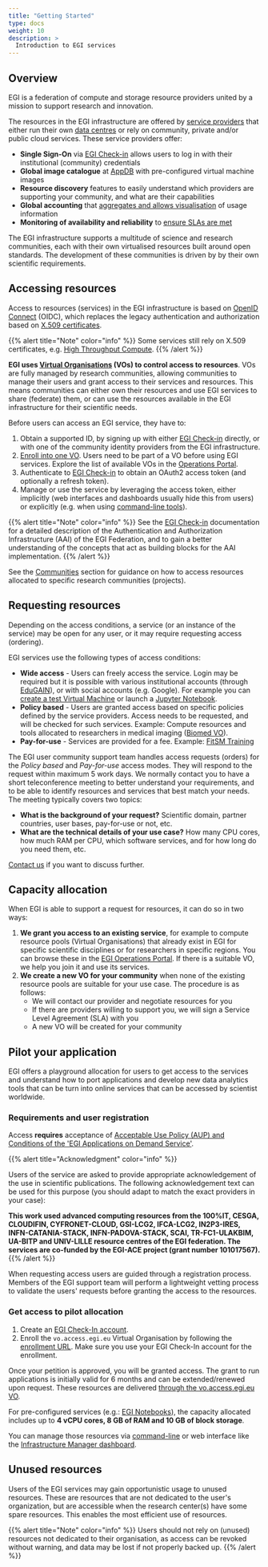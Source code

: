 ```yaml
---
title: "Getting Started"
type: docs
weight: 10
description: >
  Introduction to EGI services
---
```


## Overview

EGI is a federation of compute and storage resource providers united by a
mission to support research and innovation.

The resources in the EGI infrastructure are offered by
[service providers](https://www.egi.eu/egi-infrastructure/) that
either run their own [data centres](https://www.egi.eu/egi-federation)
or rely on community, private and/or public cloud services. These service
providers offer:

- **Single Sign-On** via [EGI Check-in](https://www.egi.eu/service/check-in/)
  allows users to log in with their institutional (community) credentials
- **Global image catalogue** at [AppDB](https://appdb.egi.eu) with
  pre-configured virtual machine images
- **Resource discovery** features to easily understand which providers are
  supporting your community, and what are their capabilities
- **Global accounting** that
  [aggregates and allows visualisation](https://accounting.egi.eu/cloud/) of
  usage information
- **Monitoring of availability and reliability** to
  [ensure SLAs are met](https://argo.egi.eu/egi/report-status/Critical/SITES?filter=FedCloud)

The EGI infrastructure supports a multitude of science and research communities,
each with their own virtualised resources built around open standards. The
development of these communities is driven by by their own scientific
requirements.

## Accessing resources

Access to resources (services) in the EGI infrastructure is based on
[OpenID Connect](https://openid.net/connect/) (OIDC), which replaces the legacy
authentication and authorization based on
[X.509 certificates](../aai/check-in/vos/voms/).

{{% alert title="Note" color="info" %}} Some services still rely on X.509
certificates, e.g.
[High Throughput Compute](../compute/high-throughput-compute). {{% /alert %}}

**EGI uses
[Virtual Organisations](https://confluence.egi.eu/display/EGIG/Virtual+organisation)
(VOs) to control access to resources**. VOs are fully managed by research
communities, allowing communities to manage their users and grant access to
their services and resources. This means communities can either own their
resources and use EGI services to share (federate) them, or can use the
resources available in the EGI infrastructure for their scientific needs.

Before users can access an EGI service, they have to:

1. Obtain a supported ID, by signing up with either
   [EGI Check-in](../aai/check-in/signup) directly, or with one of the community
   identity providers from the EGI infrastructure.
1. [Enroll into one VO](../aai/check-in/joining-virtual-organisation/). Users
   need to be part of a VO before using EGI services. Explore the list of
   available VOs in the
   [Operations Portal](https://operations-portal.egi.eu/vo/a/list).
1. Authenticate to [EGI Check-in](../aai/check-in) to obtain an OAuth2 access
   token (and optionally a refresh token).
1. Manage or use the service by leveraging the access token, either implicitly
   (web interfaces and dashboards usually hide this from users) or explicitly
   (e.g. when using [command-line tools](cli)).

{{% alert title="Note" color="info" %}} See the [EGI Check-in](../aai/check-in)
documentation for a detailed description of the Authentication and Authorization
Infrastructure (AAI) of the EGI Federation, and to gain a better understanding
of the concepts that act as building blocks for the AAI implementation.
{{% /alert %}}

See the [Communities](communities) section for guidance on how to access
resources allocated to specific research communities (projects).

## Requesting resources

Depending on the access conditions, a service (or an instance of the service)
may be open for any user, or it may require requesting access (ordering).

EGI services use the following types of access conditions:

- **Wide access** - Users can freely access the service. Login may be required
  but it is possible with various institutional accounts (through
  [EduGAIN](https://edugain.org)), or with social accounts (e.g. Google). For
  example you can
  [create a test Virtual Machine](../tutorials/adhoc/create-your-first-virtual-machine/)
  or launch a [Jupyter Notebook](../dev-env/notebooks/).
- **Policy based** - Users are granted access based on specific policies defined
  by the service providers. Access needs to be requested, and will be checked
  for such services. Example: Compute resources and tools allocated to
  researchers in medical imaging ([Biomed VO](http://lsgc.org/biomed.html)).
- **Pay-for-use** - Services are provided for a fee. Example:
  [FitSM Training](https://www.egi.eu/service/fitsm-training)

The EGI user community support team handles access requests (orders) for the
_Policy based_ and _Pay-for-use_ access modes. They will respond to the request
within maximum 5 work days. We normally contact you to have a short
teleconference meeting to better understand your requirements, and to be able to
identify resources and services that best match your needs. The meeting
typically covers two topics:

- **What is the background of your request?** Scientific domain, partner
  countries, user bases, pay-for-use or not, etc.
- **What are the technical details of your use case?** How many CPU cores, how
  much RAM per CPU, which software services, and for how long do you need them,
  etc.

[Contact us](https://www.egi.eu/contact-us/) if you want to discuss further.

## Capacity allocation

When EGI is able to support a request for resources, it can do so in two ways:

1. **We grant you access to an existing service**, for example to compute
   resource pools (Virtual Organisations) that already exist in EGI for specific
   scientific disciplines or for researchers in specific regions. You can browse
   these in the
   [EGI Operations Portal](https://operations-portal.egi.eu/vo/a/list). If there
   is a suitable VO, we help you join it and use its services.
1. **We create a new VO for your community** when none of the existing resource
   pools are suitable for your use case. The procedure is as follows:
   - We will contact our provider and negotiate resources for you
   - If there are providers willing to support you, we will sign a Service Level
     Agreement (SLA) with you
   - A new VO will be created for your community

## Pilot your application

EGI offers a playground allocation for users to get access to the services and
understand how to port applications and develop new data analytics tools that
can be turn into online services that can be accessed by scientist worldwide.

### Requirements and user registration

Access **requires** acceptance of
[Acceptable Use Policy (AUP) and Conditions of the \'EGI Applications on Demand Service\'](https://documents.egi.eu/public/ShowDocument?docid=2635).

{{% alert title="Acknowledgment" color="info" %}}

Users of the service are asked to provide appropriate acknowledgement of the use
in scientific publications. The following acknowledgement text can be used for
this purpose (you should adapt to match the exact providers in your case):

**This work used advanced computing resources from the 100%IT, CESGA, CLOUDIFIN,
CYFRONET-CLOUD, GSI-LCG2, IFCA-LCG2, IN2P3-IRES, INFN-CATANIA-STACK,
INFN-PADOVA-STACK, SCAI, TR-FC1-ULAKBIM, UA-BITP and UNIV-LILLE resource centres
of the EGI federation. The services are co-funded by the EGI-ACE project (grant
number 101017567).** {{% /alert %}}

When requesting access users are guided through a registration process. Members
of the EGI support team will perform a lightweight vetting process to validate
the users' requests before granting the access to the resources.

### Get access to pilot allocation

1. Create an [EGI Check-In account](../aai/check-in/).
2. Enroll the `vo.access.egi.eu` Virtual Organisation by following the
   [enrollment URL](https://aai.egi.eu/registry/co_petitions/start/coef:240).
   Make sure you use your EGI Check-In account for the enrollment.

Once your petition is approved, you will be granted access. The grant to
run applications is initially valid for 6 months and can be
extended/renewed upon request. These resources are delivered
[through the vo.access.egi.eu VO](https://documents.egi.eu/document/2773).

For pre-configured services (e.g.: [EGI Notebooks](../dev-env/notebooks/)),
the capacity allocated includes up to **4 vCPU cores, 8 GB of RAM and
10 GB of block storage**.

You can manage those resources via [command-line](cli) or web interface
like the
[Infrastructure Manager dashboard](../compute/orchestration/im/dashboard/).

## Unused resources

Users of the EGI services may gain opportunistic usage to unused resources.
These are resources that are not dedicated to the user's organization, but are
accessible when the research center(s) have some spare resources. This enables
the most efficient use of resources.

{{% alert title="Note" color="info" %}} Users should not rely on (unused)
resources not dedicated to their organisation, as access can be revoked without
warning, and data may be lost if not properly backed up. {{% /alert %}}
